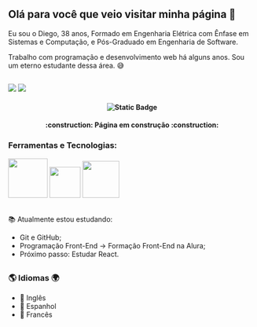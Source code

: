 ## Olá para você que veio visitar minha página 👋

Eu sou o Diego, 38 anos, Formado em Engenharia Elétrica com Ênfase em Sistemas e Computação, e Pós-Graduado em Engenharia de Software. 

Trabalho com programação e desenvolvimento web há alguns anos. Sou um eterno estudante dessa área. :sweat_smile: 

##
<div>
  <a href="mailto:diego.r.neves@gmail.com" target="_blank" rel="noopener noreferrer"><img src="https://img.shields.io/badge/Gmail-D14836?style=for-the-badge&logo=gmail&logoColor=white" target="_blank" rel="noopener noreferrer"></a>
  <a href="https://www.linkedin.com/in/diego-do-ros%C3%A1rio-neves-66462737/" target="_blank" rel="noopener noreferrer"><img src="https://img.shields.io/badge/LinkedIn-0077B5?style=for-the-badge&logo=linkedin&logoColor=white)"target="_blank" rel="noopener noreferrer"></a>
 </div> 
 
   

<h4 align="center"> 
    
![Static Badge](https://img.shields.io/badge/Status%20da%20P%C3%A1gina-Em%20Desenvolvimento-fac043)

</h4>

<h4 align="center">
    :construction:  Página em construção  :construction:
</h4>

### Ferramentas e Tecnologias:
  <img loading="lazy" src="https://github.com/user-attachments/assets/354969d9-cf79-48f0-86aa-6115550592e1" width=80>
  <img loading="lazy" src="https://github.com/user-attachments/assets/83b269db-b4a0-41b8-83c2-066ce9ecc594" width=63>
  <img loading="lazy" src="https://github.com/user-attachments/assets/dbdb97b0-87b4-4f93-9550-cb1ddb761fe9" width=75>
</div>

<div style="display:inline_block"><br>

📚 Atualmente estou estudando:
- Git e GitHub;
- Programação Front-End -> Formação Front-End na Alura;
- Próximo passo: Estudar React.

##
### :earth_americas: Idiomas :earth_africa:

- :pushpin: Inglês
- :pushpin: Espanhol
- :pushpin: Francês
<!--
**DiegoNeves/DiegoNeves** is a ✨ _special_ ✨ repository because its `README.md` (this file) appears on your GitHub profile.

Here are some ideas to get you started:

- 🔭 I’m currently working on ...
- 🌱 I’m currently learning ...
- 👯 I’m looking to collaborate on ...
- 🤔 I’m looking for help with ...
- 💬 Ask me about ...
- 📫 How to reach me: ...
- 😄 Pronouns: ...
- ⚡ Fun fact: ...
-->
